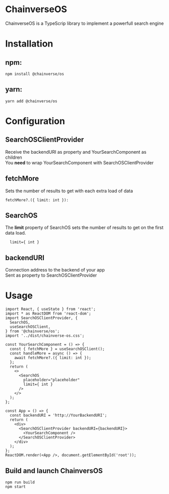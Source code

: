 # ChainverseOS

ChainverseOS is a TypeScrip library to implement a powerfull search engine


# Installation
## npm:
```
npm install @chainverse/os
```

## yarn:
```
yarn add @chainverse/os
```

# Configuration
## SearchOSClientProvider

Receive the backendURI as property and YourSearchComponent as children  
You <b>need</b> to wrap YourSearchComponent with SearchOSClientProvider
## fetchMore
Sets the number of results to get with each extra load of data
```
fetchMore?.({ limit: int }):
```

## SearchOS
The <b>limit</b> property of SearchOS sets the number of results to get on the first data load.
```
  limit={ int }
```

## backendURI
Connection address to the backend of your app  
Sent as property to SearchOSClientProvider


# Usage
```tsx
import React, { useState } from 'react';
import * as ReactDOM from 'react-dom';
import SearchOSClientProvider, {
  SearchOS,
  useSearchOSClient,
} from '@chainverse/os';
import '../dist/chainverse-os.css';

const YourSearchComponent = () => {
  const { fetchMore } = useSearchOSClient();
  const handleMore = async () => {
    await fetchMore?.({ limit: int });
  };
  return (
    <>
      <SearchOS
        placeholder="placeholder"
        limit={ int }
      />
    </>
  );
};

const App = () => {
  const backendURI = 'http://YourBackendURI';
  return (
    <div>
      <SearchOSClientProvider backendURI={backendURI}>
        <YourSearchComponent />
      </SearchOSClientProvider>
    </div>
  );
};
ReactDOM.render(<App />, document.getElementById('root'));
```
## Build and launch ChainversOS
```
npm run build
npm start
```





